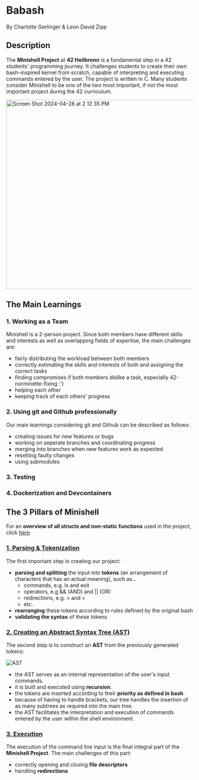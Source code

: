 # Babash
By Charlotte Gerlinger & Leon David Zipp

## Description
The **Minishell Project** at **42 Heilbronn** is a fundamental step in a 42 students' programming journey.
It challenges students to create their own bash-inspired kernel from scratch, capable of interpreting and executing commands entered by the user.
The project is written in C. Many students consider Minishell to be one of the two most important, if not the most important project during the
42 curriculum.

<img width="510" alt="Screen Shot 2024-04-28 at 2 12 35 PM" src="https://github.com/LeonDavidZipp/minishell/assets/117377515/1c7bb2ca-0dc1-4958-a719-b30bd926831e">

## The Main Learnings
### 1. Working as a Team
Minishell is a 2-person project. Since both members have different skills and interests as well as overlapping fields of expertise, the main challenges are:
- fairly distributing the workload between both members
- correctly estimating the skills and interests of both and assigning the correct tasks
- finding compromises if both members dislike a task, especially 42-norminette-fixing :')
- helping each other
- keeping track of each others' progress

### 2. Using git and Github professionally
Our main learnings considering git and Github can be described as follows:
- creating issues for new features or bugs
- working on seperate branches and coordinating progress
- merging into branches when new features work as expected
- resetting faulty changes
- using submodules

### 3. Testing

### 4. Dockerization and Devcontainers

## The 3 Pillars of Minishell
For an **overview of all structs and non-static functions** used in the project, click [here](https://github.com/LeonDavidZipp/minishell/blob/main/inc/minishell.h)
### [1. Parsing & Tokenization](https://github.com/LeonDavidZipp/minishell/tree/main/src/parsing)
The first important step in creating our project:
- **parsing and splitting** the input into **tokens** (an arrangement of characters that has an actual meaning), such as...
  - commands, e.g. ls and exit
  - operators, e.g && (AND) and || (OR)
  - redirections, e.g. > and <
  - etc.
- **rearranging** these tokens according to rules defined by the original bash
- **validating the syntax** of these tokens

### [2. Creating an Abstract Syntax Tree (AST)](https://github.com/LeonDavidZipp/minishell/tree/main/src/build_ast)
The second step is to construct an **AST** from the previously generated tokens:

![AST](https://github.com/LeonDavidZipp/minishell/assets/117377515/c2161f98-7bf5-4d80-b052-1055108e4f48)

- the AST serves as an internal representation of the user's input commands.
- it is built and executed using **recursion**.
- the tokens are inserted according to their **priority as defined in bash**.
- because of having to handle brackets, our tree handles the insertion of as many subtrees as required into the main tree.
- the AST facilitates the interpretation and execution of commands entered by the user within the shell environment.

### [3. Execution](https://github.com/LeonDavidZipp/minishell/tree/main/src/execution)
The execution of the command line input is the final integral part of the **Minishell Project**.
The main challenges of this part:
- correctly opening and closing **file descriptors**
- handling **redirections**
